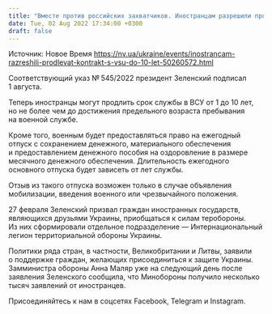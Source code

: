 ```yaml
---
title: "Вместе против российских захватчиков. Иностранцам разрешили продлевать контракт с ВСУ до 10 лет"
date: Tue, 02 Aug 2022 17:34:00 +0300
draft: false
---
```

Источник: Новое Время https://nv.ua/ukraine/events/inostrancam-razreshili-prodlevat-kontrakt-s-vsu-do-10-let-50260572.html


 Соответствующий указ № 545/2022 президент Зеленский подписал 1 августа.

Теперь иностранцы могут продлить срок службы в ВСУ от 1 до 10 лет, но не более чем до достижения предельного возраста пребывания на военной службе.

Кроме того, военным будет предоставляться право на ежегодный отпуск с сохранением денежного, материального обеспечения и предоставлением денежного пособия на оздоровление в размере месячного денежного обеспечения. Длительность ежегодного основного отпуска будет зависеть от лет службы.

Отзыв из такого отпуска возможен только в случае объявления мобилизации, введения военного или чрезвычайного положения.

27 февраля Зеленский призвал граждан иностранных государств, являющихся друзьями Украины, приобщаться к силам теробороны. Из них сформировали отдельное подразделение — Интернациональный легион территориальной обороны Украины.

Политики ряда стран, в частности, Великобритании и Литвы, заявили о поддержке граждан, желающих присоединиться к защите Украины. Замминистра обороны Анна Маляр уже на следующий день после заявления Зеленского сообщила, что Минобороны получило несколько тысяч заявлений от иностранцев.

Присоединяйтесь к нам в соцсетях Facebook, Telegram и Instagram.
